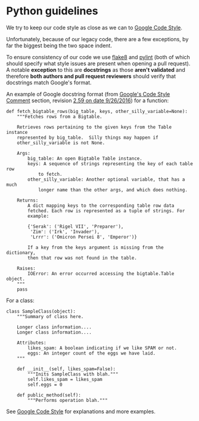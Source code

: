 # Python guidelines

We try to keep our code style as close as we can to
[Google Code Style](https://google.github.io/styleguide/pyguide.html).

Unfortunately, because of our legacy code, there are a few exceptions,
by far the biggest being the two space indent.

To ensure consistency of our code we use
[flake8](https://github.com/google/ggrc-core/blob/develop/setup.cfg#L1)
and [pylint](https://github.com/google/ggrc-core/blob/develop/pylintrc)
(both of which should specify what style issues are present when
opening a pull request). 
A notable **exception** to this are **docstrings** as those **aren't
validated** and therefore **both authors and pull request reviewers**
should verify that docstrings match Google's format.

An example of Google docstring format
(from [Google's Code Style Comment](https://google.github.io/styleguide/pyguide.html?showone=Comments#Comments)
section, revision
[2.59 on date 9/26/2016](https://github.com/google/styleguide/blob/b4e1659acd92e4470944928ce1bf27c0f01d6e12/pyguide.html))
for a function:

````
def fetch_bigtable_rows(big_table, keys, other_silly_variable=None):
    """Fetches rows from a Bigtable.

    Retrieves rows pertaining to the given keys from the Table instance
    represented by big_table.  Silly things may happen if
    other_silly_variable is not None.

    Args:
        big_table: An open Bigtable Table instance.
        keys: A sequence of strings representing the key of each table row
            to fetch.
        other_silly_variable: Another optional variable, that has a much
            longer name than the other args, and which does nothing.

    Returns:
        A dict mapping keys to the corresponding table row data
        fetched. Each row is represented as a tuple of strings. For
        example:

        {'Serak': ('Rigel VII', 'Preparer'),
         'Zim': ('Irk', 'Invader'),
         'Lrrr': ('Omicron Persei 8', 'Emperor')}

        If a key from the keys argument is missing from the dictionary,
        then that row was not found in the table.

    Raises:
        IOError: An error occurred accessing the bigtable.Table object.
    """
    pass
````

For a class:
````
class SampleClass(object):
    """Summary of class here.

    Longer class information....
    Longer class information....

    Attributes:
        likes_spam: A boolean indicating if we like SPAM or not.
        eggs: An integer count of the eggs we have laid.
    """

    def __init__(self, likes_spam=False):
        """Inits SampleClass with blah."""
        self.likes_spam = likes_spam
        self.eggs = 0

    def public_method(self):
        """Performs operation blah."""
````

See [Google Code Style](https://google.github.io/styleguide/pyguide.html)
for explanations and more examples.